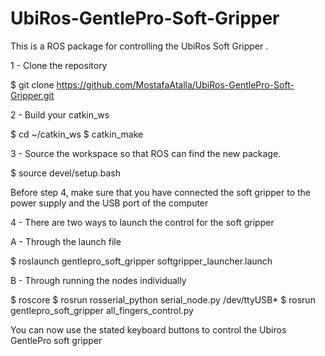 # UbiRos-GentlePro-Soft-Gripper
This is a ROS package for controlling the UbiRos Soft Gripper .

1 - Clone the repository

$ git clone https://github.com/MostafaAtalla/UbiRos-GentlePro-Soft-Gripper.git

2 - Build your catkin_ws

$ cd ~/catkin_ws 
$ catkin_make

3 - Source the workspace so that ROS can find the new package.

$ source devel/setup.bash 

Before step 4, make sure that you have connected the soft gripper to the power supply and the USB port of the computer

4 - There are two ways to launch the control for the soft gripper
  
  A - Through the launch file
  
  $ roslaunch gentlepro_soft_gripper softgripper_launcher.launch
 
  B - Through running the nodes individually
 
  $ roscore
  $ rosrun rosserial_python serial_node.py /dev/ttyUSB*
  $ rosrun gentlepro_soft_gripper all_fingers_control.py 
  
  You can now use the stated keyboard buttons to control the Ubiros GentlePro soft gripper

